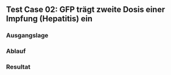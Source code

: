 ## Test Case 02: GFP trägt zweite Dosis einer Impfung (Hepatitis) ein

### Ausgangslage


### Ablauf


### Resultat



